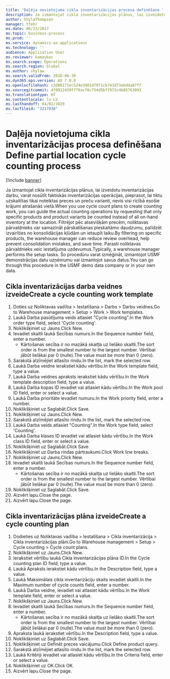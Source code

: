 ```yaml
---
title: 'Daļēja novietojuma cikla inventarizācijas procesa definēšana '
description: Ja izmantojat cikla inventarizācijas plānus, lai izveidotu inventarizācijas darbu, varat nosūtīt faktiskās inventarizācijas operācijas, pieprasot, lai tiktu uzskaitītas tikai noteiktas preces un preču varianti, nevis visi rīcībā esošie krājumi atrašanās vietā.
author: ShylaThompson
manager: tfehr
ms.date: 06/23/2017
ms.topic: business-process
ms.prod: ''
ms.service: dynamics-ax-applications
ms.technology: ''
audience: Application User
ms.reviewer: kamaybac
ms.search.scope: Operations
ms.search.region: Global
ms.author: shylaw
ms.search.validFrom: 2016-06-30
ms.dyn365.ops.version: AX 7.0.0
ms.openlocfilehash: c3d80171ec524e3401d7971cb743d73abdda87ff
ms.sourcegitcommit: 4f9912439ff78acf0c754d5bff972c4b85763093
ms.translationtype: HT
ms.contentlocale: lv-LV
ms.lasthandoff: 04/02/2020
ms.locfileid: "3217038"
---
```

# <a name="define-partial-location-cycle-counting-process"></a><span data-ttu-id="2736e-103">Daļēja novietojuma cikla inventarizācijas procesa definēšana </span><span class="sxs-lookup"><span data-stu-id="2736e-103">Define partial location cycle counting process</span></span> 

[!include [banner](../../includes/banner.md)]

<span data-ttu-id="2736e-104">Ja izmantojat cikla inventarizācijas plānus, lai izveidotu inventarizācijas darbu, varat nosūtīt faktiskās inventarizācijas operācijas, pieprasot, lai tiktu uzskaitītas tikai noteiktas preces un preču varianti, nevis visi rīcībā esošie krājumi atrašanās vietā.</span><span class="sxs-lookup"><span data-stu-id="2736e-104">When you use cycle count plans to create counting work, you can guide the actual counting operations by requesting that only specific products and product variants be counted instead of all on-hand inventory at the location.</span></span> <span data-ttu-id="2736e-105">Filtrējot pēc atsevišķām precēm, noliktavas pārvaldnieks var samazināt pārskatīšanas pieskaitāmo daudzumu, palīdzēt izvairīties no konsolidācijas kļūdām un ietaupīt laiku.</span><span class="sxs-lookup"><span data-stu-id="2736e-105">By filtering on specific products, the warehouse manager can reduce review overhead, help prevent consolidation mistakes, and save time.</span></span> <span data-ttu-id="2736e-106">Parasti noliktavas pārvaldnieks veic iestatījuma uzdevumus.</span><span class="sxs-lookup"><span data-stu-id="2736e-106">Typically, a warehouse manager performs the setup tasks.</span></span> <span data-ttu-id="2736e-107">Šo procedūru varat izmēģināt, izmantojot USMF demonstrācijas datu uzņēmumu vai izmantojot savus datus.</span><span class="sxs-lookup"><span data-stu-id="2736e-107">You can go through this procedure in the USMF demo data company or in your own data.</span></span>


## <a name="create-a-cycle-counting-work-template"></a><span data-ttu-id="2736e-108">Cikla inventarizācijas darba veidnes izveide</span><span class="sxs-lookup"><span data-stu-id="2736e-108">Create a cycle counting work template</span></span>
1. <span data-ttu-id="2736e-109">Doties uz Noliktavas vadība > Iestatīšana > Darbs > Darbu veidnes.</span><span class="sxs-lookup"><span data-stu-id="2736e-109">Go to Warehouse management > Setup > Work > Work templates.</span></span>
2. <span data-ttu-id="2736e-110">Laukā Darba pasūtījuma veids atlasiet "Cycle counting".</span><span class="sxs-lookup"><span data-stu-id="2736e-110">In the Work order type field, select 'Cycle counting'.</span></span>
3. <span data-ttu-id="2736e-111">Noklikšķiniet uz Jauns.</span><span class="sxs-lookup"><span data-stu-id="2736e-111">Click New.</span></span>
4. <span data-ttu-id="2736e-112">Ievadiet skaitli laukā Secības numurs.</span><span class="sxs-lookup"><span data-stu-id="2736e-112">In the Sequence number field, enter a number.</span></span>
    * <span data-ttu-id="2736e-113">Kārtošanas secība ir no mazākā skaitļa uz lielāko skaitli.</span><span class="sxs-lookup"><span data-stu-id="2736e-113">The sort order is from the smallest number to the largest number.</span></span> <span data-ttu-id="2736e-114">Vērtībai jābūt lielākai par 0 (nulle).</span><span class="sxs-lookup"><span data-stu-id="2736e-114">The value must be more than 0 (zero).</span></span>  
5. <span data-ttu-id="2736e-115">Sarakstā atzīmējiet atlasīto rindu.</span><span class="sxs-lookup"><span data-stu-id="2736e-115">In the list, mark the selected row.</span></span>
6. <span data-ttu-id="2736e-116">Laukā Darba veidne ierakstiet kādu vērtību.</span><span class="sxs-lookup"><span data-stu-id="2736e-116">In the Work template field, type a value.</span></span>
7. <span data-ttu-id="2736e-117">Laukā Darba veidnes apraksts ierakstiet kādu vērtību.</span><span class="sxs-lookup"><span data-stu-id="2736e-117">In the Work template description field, type a value.</span></span>
8. <span data-ttu-id="2736e-118">Laukā Darba kopas ID ievadiet vai atlasiet kādu vērtību.</span><span class="sxs-lookup"><span data-stu-id="2736e-118">In the Work pool ID field, enter or select a value.</span></span>
9. <span data-ttu-id="2736e-119">Laukā Darba prioritāte ievadiet numuru.</span><span class="sxs-lookup"><span data-stu-id="2736e-119">In the Work priority field, enter a number.</span></span>
10. <span data-ttu-id="2736e-120">Noklikšķiniet uz Saglabāt.</span><span class="sxs-lookup"><span data-stu-id="2736e-120">Click Save.</span></span>
11. <span data-ttu-id="2736e-121">Noklikšķiniet uz Jauns.</span><span class="sxs-lookup"><span data-stu-id="2736e-121">Click New.</span></span>
12. <span data-ttu-id="2736e-122">Sarakstā atzīmējiet atlasīto rindu.</span><span class="sxs-lookup"><span data-stu-id="2736e-122">In the list, mark the selected row.</span></span>
13. <span data-ttu-id="2736e-123">Laukā Darba veids atlasiet "Counting".</span><span class="sxs-lookup"><span data-stu-id="2736e-123">In the Work type field, select 'Counting'.</span></span>
14. <span data-ttu-id="2736e-124">Laukā Darba klases ID ievadiet vai atlasiet kādu vērtību.</span><span class="sxs-lookup"><span data-stu-id="2736e-124">In the Work class ID field, enter or select a value.</span></span>
15. <span data-ttu-id="2736e-125">Noklikšķiniet uz Saglabāt.</span><span class="sxs-lookup"><span data-stu-id="2736e-125">Click Save.</span></span>
16. <span data-ttu-id="2736e-126">Noklikšķiniet uz Darba rindas pārtraukumi.</span><span class="sxs-lookup"><span data-stu-id="2736e-126">Click Work line breaks.</span></span>
17. <span data-ttu-id="2736e-127">Noklikšķiniet uz Jauns.</span><span class="sxs-lookup"><span data-stu-id="2736e-127">Click New.</span></span>
18. <span data-ttu-id="2736e-128">Ievadiet skaitli laukā Secības numurs.</span><span class="sxs-lookup"><span data-stu-id="2736e-128">In the Sequence number field, enter a number.</span></span>
    * <span data-ttu-id="2736e-129">Kārtošanas secība ir no mazākā skaitļa uz lielāko skaitli.</span><span class="sxs-lookup"><span data-stu-id="2736e-129">The sort order is from the smallest number to the largest number.</span></span> <span data-ttu-id="2736e-130">Vērtībai jābūt lielākai par 0 (nulle).</span><span class="sxs-lookup"><span data-stu-id="2736e-130">The value must be more than 0 (zero).</span></span>  
19. <span data-ttu-id="2736e-131">Noklikšķiniet uz Saglabāt.</span><span class="sxs-lookup"><span data-stu-id="2736e-131">Click Save.</span></span>
20. <span data-ttu-id="2736e-132">Aizvērt lapu.</span><span class="sxs-lookup"><span data-stu-id="2736e-132">Close the page.</span></span>
21. <span data-ttu-id="2736e-133">Aizvērt lapu.</span><span class="sxs-lookup"><span data-stu-id="2736e-133">Close the page.</span></span>

## <a name="create-a-cycle-counting-plan"></a><span data-ttu-id="2736e-134">Cikla inventarizācijas plāna izveide</span><span class="sxs-lookup"><span data-stu-id="2736e-134">Create a cycle counting plan</span></span>
1. <span data-ttu-id="2736e-135">Dodieties uz Noliktavas vadība > Iestatīšana > Cikla inventarizācija > Cikla inventarizācijas plāni.</span><span class="sxs-lookup"><span data-stu-id="2736e-135">Go to Warehouse management > Setup > Cycle counting > Cycle count plans.</span></span>
2. <span data-ttu-id="2736e-136">Noklikšķiniet uz Jauns.</span><span class="sxs-lookup"><span data-stu-id="2736e-136">Click New.</span></span>
3. <span data-ttu-id="2736e-137">Ierakstiet vērtību laukā Cikla inventarizācijas plāna ID.</span><span class="sxs-lookup"><span data-stu-id="2736e-137">In the Cycle counting plan ID field, type a value.</span></span>
4. <span data-ttu-id="2736e-138">Laukā Apraksts ierakstiet kādu vērtību.</span><span class="sxs-lookup"><span data-stu-id="2736e-138">In the Description field, type a value.</span></span>
5. <span data-ttu-id="2736e-139">Laukā Maksimālais cikla inventarizāciju skaits ievadiet skaitli.</span><span class="sxs-lookup"><span data-stu-id="2736e-139">In the Maximum number of cycle counts field, enter a number.</span></span>
6. <span data-ttu-id="2736e-140">Laukā Darba veidne, ievadiet vai atlasiet kādu vērtību.</span><span class="sxs-lookup"><span data-stu-id="2736e-140">In the Work template field, enter or select a value.</span></span>
7. <span data-ttu-id="2736e-141">Noklikšķiniet uz Jauns.</span><span class="sxs-lookup"><span data-stu-id="2736e-141">Click New.</span></span>
8. <span data-ttu-id="2736e-142">Ievadiet skaitli laukā Secības numurs.</span><span class="sxs-lookup"><span data-stu-id="2736e-142">In the Sequence number field, enter a number.</span></span>
    * <span data-ttu-id="2736e-143">Kārtošanas secība ir no mazākā skaitļa uz lielāko skaitli.</span><span class="sxs-lookup"><span data-stu-id="2736e-143">The sort order is from the smallest number to the largest number.</span></span> <span data-ttu-id="2736e-144">Vērtībai jābūt lielākai par 0 (nulle).</span><span class="sxs-lookup"><span data-stu-id="2736e-144">The value must be more than 0 (zero).</span></span>  
9. <span data-ttu-id="2736e-145">Apraksta laukā ierakstiet vērtību.</span><span class="sxs-lookup"><span data-stu-id="2736e-145">In the Description field, type a value.</span></span>
10. <span data-ttu-id="2736e-146">Noklikšķiniet uz Saglabāt.</span><span class="sxs-lookup"><span data-stu-id="2736e-146">Click Save.</span></span>
11. <span data-ttu-id="2736e-147">Noklikšķiniet uz Definēt preces vaicājumu.</span><span class="sxs-lookup"><span data-stu-id="2736e-147">Click Define product query.</span></span>
12. <span data-ttu-id="2736e-148">Sarakstā atzīmējiet atlasīto rindu.</span><span class="sxs-lookup"><span data-stu-id="2736e-148">In the list, mark the selected row.</span></span>
13. <span data-ttu-id="2736e-149">Laukā Kritēriji ievadiet vai atlasiet kādu vērtību.</span><span class="sxs-lookup"><span data-stu-id="2736e-149">In the Criteria field, enter or select a value.</span></span>
14. <span data-ttu-id="2736e-150">Noklikšķiniet uz OK.</span><span class="sxs-lookup"><span data-stu-id="2736e-150">Click OK.</span></span>
15. <span data-ttu-id="2736e-151">Aizvērt lapu.</span><span class="sxs-lookup"><span data-stu-id="2736e-151">Close the page.</span></span>

